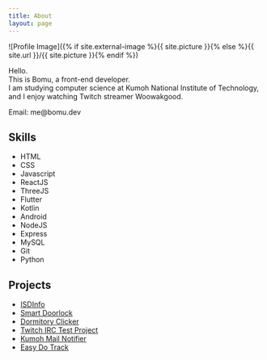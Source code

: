 ```yaml
---
title: About
layout: page
---
```

![Profile Image]({% if site.external-image %}{{ site.picture }}{% else %}{{ site.url }}/{{ site.picture }}{% endif %})

<p>Hello.<br />This is Bomu, a front-end developer.<br />
I am studying computer science at Kumoh National Institute of Technology, and I enjoy watching Twitch streamer Woowakgood.</p>

<p>Email: me@bomu.dev</p>

<h2>Skills</h2>

<ul class="skill-list">
	<li>HTML</li>
	<li>CSS</li>
	<li>Javascript</li>
	<li>ReactJS</li>
	<li>ThreeJS</li>
	<li>Flutter</li>
	<li>Kotlin</li>
	<li>Android</li>
	<li>NodeJS</li>
	<li>Express</li>
	<li>MySQL</li>
	<li>Git</li>
	<li>Python</li>

</ul>

<h2>Projects</h2>

<ul>
	<li><a href="https://github.com/devbomu/ISDInfo">ISDInfo</a></li>
	<li><a href="https://github.com/manmenmi-nice/smart-doorlock">Smart Doorlock</a></li>
	<li><a href="https://github.com/dormitoryClicker">Dormitory Clicker</a></li>
	<li><a href="https://github.com/devbomu/Twitch-IRC-Test">Twitch IRC Test Project</a></li>
	<li><a href="https://github.com/devbomu/Kumoh-Mail-Notifier">Kumoh Mail Notifier</a></li>
	<li><a href="https://github.com/Easy-Do-Track">Easy Do Track</a></li>
</ul>
